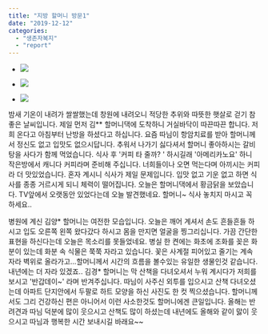 ```yaml
---
title: "지방 할머니 방문1"
date: "2019-12-12"
categories: 
  - "생존자복지"
  - "report"
---
```


- ![](http://womenandwar.net/kr/wp-content/uploads/2020/05/1212-창원할머니-방문1-2.jpg)
    
- ![](http://womenandwar.net/kr/wp-content/uploads/2020/05/1212-창원할머니-방문2-2-rotated.jpg)
    
- ![](http://womenandwar.net/kr/wp-content/uploads/2020/05/1212-창원할머니방문3-2.jpg)
    

밤새 기온이 내려가 쌀쌀했는데 창원에 내려오니 적당한 추위와 따뜻한 햇살로 걷기 참 좋은 날씨입니다. 제일 먼저 김\*\* 할머니댁에 도착하니 거실바닥이 따끈따끈 합니다. 저희 온다고 아침부터 난방을 하셨다고 하십니다. 요즘 따님이 항암치료를 받아 할머니께서 정신도 없고 입맛도 없으시답니다. 추워서 나가기 싫다셔서 할머니 좋아하시는 갈비탕을 사다가 함께 먹었습니다. 식사 후 '커피 타 줄까? ' 하시길래 '아메리카노요' 하니 작은방에서 캐니다 커피라며 준비해 주십니다. 너희들이나 오면 먹는다며 아끼시는 커피라 더 맛있었습니다. 혼자 계시니 식사가 제일 문제입니다. 입맛 없고 기운 없고 하면 식사를 종종 거르시게 되니 체력이 떨어집니다. 오늘은 할머니댁에서 황금닭을 보았습니다. TV앞에서 오랫동안 있었다는데 오늘 발견했네요. 할머니~ 식사 놓치지 마시고 꼭 하세요..

병원에 계신 김양\* 할머니는 여전한 모습입니다. 오늘은 깨어 계셔서 손도 흔들흔들 하시고 입도 오른쪽 왼쪽 왔다갔다 하시고 몸을 만지면 얼굴을 찡그리십니다. 가끔 간단한 표현을 하신다는데 오늘은 목소리를 못들었네요. 병실 한 켠에는 화초에 조화를 꽂은 화분이 있는데 화분 속 식물은 쭉쭉 자라고 있습니다. 꽃은 사계절 피어있고 줄기는 계속 자라 벽위로 올라가고...할머니께서 시간의 흐름을 볼수있는 유일한 생물인것 같습니다. 내년에는 더 자라 있겠죠.. 김경\* 할머니는 막 산책을 다녀오셔서 누워 계시다가 저희를 보시고 '반갑데이~' 라며 반겨주십니다. 따님이 사주신 외투를 입으시고 산책 다녀오셨는데 아파트 단지안에서 두팔로 하트 모양을 하신 사진도 한 컷 찍으셨습니다. 할머니께서도 그리 건강하신 편은 아니어서 이런 사소한것도 할머니에겐 큰일입니다. 올해는 반려견과 따님 덕분에 많이 웃으시고 산책도 많이 하셨는데 내년에도 올해와 같이 맗이 웃으시고 따님과 행복한 시간 보내시길 바래요~~
